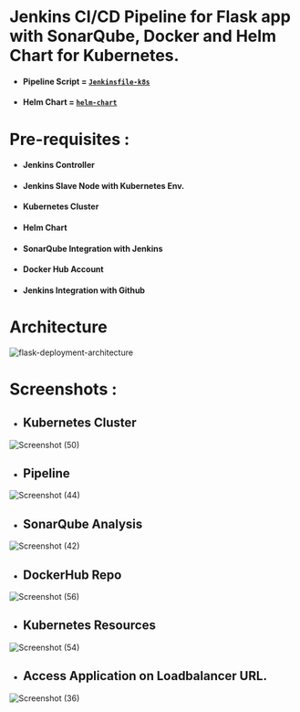 # Jenkins CI/CD Pipeline for Flask app with SonarQube, Docker and Helm Chart for Kubernetes.


- #### Pipeline Script = [`Jenkinsfile-k8s`](Jenkinsfile-k8s)

- #### Helm Chart = [`helm-chart`](helm-chart)

# Pre-requisites :

- #### Jenkins Controller
- #### Jenkins Slave Node with Kubernetes Env.
- #### Kubernetes Cluster
- #### Helm Chart
- #### SonarQube Integration with Jenkins
- #### Docker Hub Account 
- #### Jenkins Integration with Github


# Architecture

![flask-deployment-architecture](https://user-images.githubusercontent.com/86839948/212464905-2c0fb106-2cda-4404-b9ea-2d27f70c9035.png)

# Screenshots :

- ## Kubernetes Cluster


![Screenshot (50)](https://user-images.githubusercontent.com/86839948/212459979-e0117131-483f-4c5b-a41c-2ba2250c0664.png)


- ## Pipeline


![Screenshot (44)](https://user-images.githubusercontent.com/86839948/212460559-af3b7ad1-49bb-4404-afdd-13e1873df3bb.png)


- ## SonarQube Analysis


![Screenshot (42)](https://user-images.githubusercontent.com/86839948/212460112-4f706aa8-591f-49e9-abbb-cdc812f8c381.png)


- ## DockerHub Repo


![Screenshot (56)](https://user-images.githubusercontent.com/86839948/212460704-9eef2d0f-4bbd-4ec7-9d0e-edbbe89ab699.png)


- ## Kubernetes Resources 


![Screenshot (54)](https://user-images.githubusercontent.com/86839948/212460026-9091caa7-95a6-460c-9128-6b417c639c8e.png)


- ## Access Application on Loadbalancer URL.


![Screenshot (36)](https://user-images.githubusercontent.com/86839948/211161336-531aceaa-021d-4e71-b504-30e2b7383e21.jpg)


